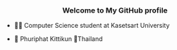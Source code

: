 ### <div align="center">Welcome to My GitHub profile</div>  
  

- 👨‍🎓 Computer Science student at Kasetsart University  
  

- 👦 Phuriphat Kittikun 📍Thailand  
